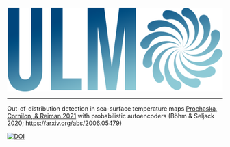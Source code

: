 <p align="center">
  <img src="ulmo.png">
</p>

------------
Out-of-distribution detection in sea-surface temperature maps 
[Prochaska, Cornilon, & Reiman 2021](https://www.mdpi.com/2072-4292/13/4/744/review_report) with probabilistic autoencoders (B&ouml;hm & Seljack 2020; https://arxiv.org/abs/2006.05479)

[![DOI](https://zenodo.org/badge/DOI/10.5281/zenodo.7685510.svg)](https://doi.org/10.5281/zenodo.7685510)
